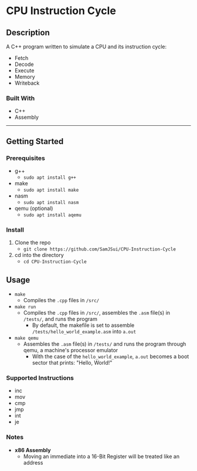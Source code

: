# **CPU Instruction Cycle**

## **Description**

A C++ program written to simulate a CPU and its instruction cycle:
- Fetch
- Decode
- Execute
- Memory
- Writeback

### Built With
- C++
- Assembly

---

## **Getting Started**

### Prerequisites
- g++ 
    - `sudo apt install g++`
- make
    - `sudo apt install make`
- nasm
    - `sudo apt install nasm`
- qemu (optional)
    - `sudo apt install aqemu`

### Install

1. Clone the repo
    - `git clone https://github.com/SamJSui/CPU-Instruction-Cycle`
2. cd into the directory 
    - `cd CPU-Instruction-Cycle`

## **Usage**

- `make` 
    - Compiles the `.cpp` files in `/src/`
- `make run`
    - Compiles the `.cpp` files in `/src/`, assembles the `.asm` file(s) in `/tests/`, and runs the program
        - By default, the makefile is set to assemble `/tests/hello_world_example.asm` into `a.out`
- `make qemu`
    - Assembles the `.asm` file(s) in `/tests/` and runs the program through qemu, a machine's processor emulator
        - With the case of the `hello_world_example`, `a.out` becomes a boot sector that prints: "Hello, World!"

### Supported Instructions

- inc
- mov
- cmp
- jmp
- int
- je

### Notes

- **x86 Assembly**
    - Moving an immediate into a 16-Bit Register will be treated like an address